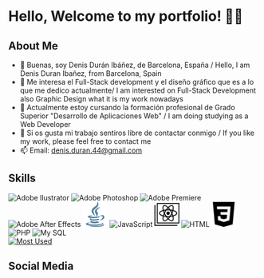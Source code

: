 # Hello, Welcome to my portfolio! 🤩🤩
## About Me
- 👋 Buenas, soy Denis Durán Ibáñez, de Barcelona, España / Hello, I am Denis Duran Ibañez, from Barcelona, Spain
- 👀 Me interesa el Full-Stack development y el diseño gráfico que es a lo que me dedico actualmente/ I am interested on Full-Stack Development also Graphic Design what it is my work nowadays
- 🌱 Actualmente estoy cursando la formación profesional de Grado Superior "Desarrollo de Aplicaciones Web" / I am doing studying as a Web Developer
- 💞️ Si os gusta mi trabajo sentiros libre de contactar conmigo / If you like my work, please feel free to contact me
- 📫 Email: denis.duran.44@gmail.com

## Skills
<div><img src="https://raw.githubusercontent.com/simple-icons/simple-icons/401aa711571f117e6f8c33ebd54a6d5b86465ec0/icons/adobeillustrator.svg" alt="Adobe Ilustrator" width="50"/>
<img src="https://raw.githubusercontent.com/simple-icons/simple-icons/401aa711571f117e6f8c33ebd54a6d5b86465ec0/icons/adobephotoshop.svg" alt="Adobe Photoshop"
width="50"/>
<img src="https://raw.githubusercontent.com/simple-icons/simple-icons/401aa711571f117e6f8c33ebd54a6d5b86465ec0/icons/adobepremierepro.svg" alt="Adobe Premiere"
width="50"/>
<img src="https://raw.githubusercontent.com/simple-icons/simple-icons/401aa711571f117e6f8c33ebd54a6d5b86465ec0/icons/adobeaftereffects.svg" alt="Adobe After Effects"
width="50"/>
<img src="https://raw.githubusercontent.com/simple-icons/simple-icons/401aa711571f117e6f8c33ebd54a6d5b86465ec0/icons/java.svg" alt="Java"
width="50"/>
<img src="https://raw.githubusercontent.com/simple-icons/simple-icons/401aa711571f117e6f8c33ebd54a6d5b86465ec0/icons/javascript.svg" alt="JavaScript"
width="50"/>     
<img src="https://raw.githubusercontent.com/simple-icons/simple-icons/401aa711571f117e6f8c33ebd54a6d5b86465ec0/icons/createreactapp.svg" alt="React"
width="50"/>
<img src="https://raw.githubusercontent.com/simple-icons/simple-icons/401aa711571f117e6f8c33ebd54a6d5b86465ec0/icons/html5.svg" alt="HTML"
width="50"/>     
<img src="https://raw.githubusercontent.com/simple-icons/simple-icons/401aa711571f117e6f8c33ebd54a6d5b86465ec0/icons/css3.svg" alt="CSS"
width="50"/>     
<img src="https://simpleicons.org/icons/php.svg" alt="PHP" width="50"/>
<img src="https://simpleicons.org/icons/mysql.svg" alt="My SQL" width="50"/></div>
<a href="https://github.com/drektmr?tab=repositories">
   <img src="https://github-readme-stats.vercel.app/api/top-langs/?username=drektmr&layout=compact"
   alt="Most Used"/>
</a>


## Social Media


